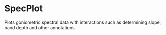 # SpecPlot
Plots goniometric spectral data with interactions such as determining slope, band depth and other annotations.
